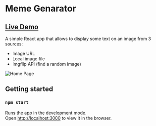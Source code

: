 # Meme Genarator
##  [Live Demo](https://meme-generator-asaf.netlify.app/)

A simple React app that allows to display some text on an image from 3 sources:

- Image URL
- Local image file
- Imgflip API (find a random image)

![Home Page](https://my-portfolio-asaf.netlify.app/img/websites/meme.jpg)

## Getting started

### `npm start`

Runs the app in the development mode.<br />
Open [http://localhost:3000](http://localhost:3000) to view it in the browser.

